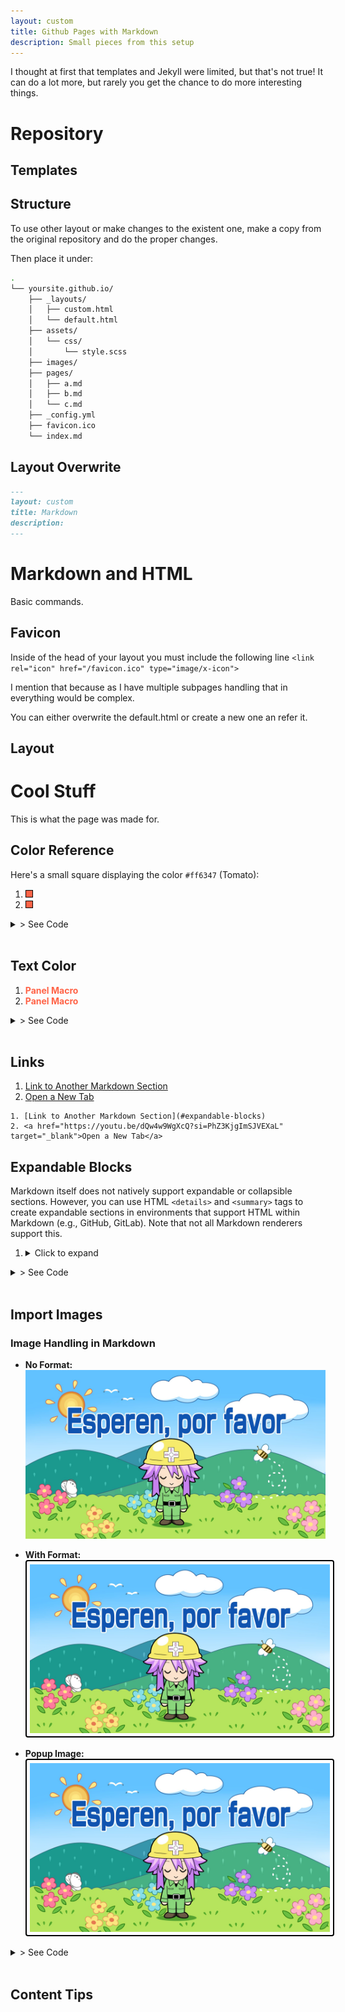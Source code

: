 ```yaml
---
layout: custom
title: Github Pages with Markdown
description: Small pieces from this setup
---
```


I thought at first that templates and Jekyll were limited, but that's not true! It can do a lot more, but rarely you get the chance to do more interesting things.


# Repository

## Templates

## Structure

To use other layout or make changes to the existent one, make a copy from the original repository and do the proper changes.

Then place it under:

```bash
.
└── yoursite.github.io/
    ├── _layouts/
    │   ├── custom.html
    │   └── default.html
    ├── assets/
    │   └── css/
    │       └── style.scss
    ├── images/
    ├── pages/
    │   ├── a.md
    │   ├── b.md
    │   └── c.md
    ├── _config.yml
    ├── favicon.ico
    └── index.md
```

## Layout Overwrite

```markdown
---
layout: custom
title: Markdown
description: 
---
```


# Markdown and HTML

Basic commands.

## Favicon

Inside of the head of your layout you must include the following line `<link rel="icon" href="/favicon.ico" type="image/x-icon">`

I mention that because as I have multiple subpages handling that in everything would be complex.

You can either overwrite the default.html or create a new one an refer it.

## Layout

# Cool Stuff

This is what the page was made for.

## Color Reference

Here's a small square displaying the color `#ff6347` (Tomato):

1. <div style="width: 10px; height: 10px; background-color: #ff6347; display: inline-block; border: 1px solid #000;"></div>
2. <div class="color-square" style="background-color: #ff6347;"></div>



<style>
.color-square {
    width: 10px;
    height: 10px;
    display: inline-block;
    border: 1px solid #000;
}
</style>

<details>
  <summary>> See Code</summary>

  </code></pre>
  1. <div style="width: 10px; height: 10px; background-color: #ff6347; display: inline-block; border: 1px solid #000;"></div>
  2. <div class="color-square" style="background-color: #ff6347;"></div>



  <style>
  .color-square {
      width: 10px;
      height: 10px;
      display: inline-block;
      border: 1px solid #000;
  }
  </style>
  </code></pre>
</details> <br>

## Text Color

1. <span style="color:#ff6347">**Panel Macro**</span>
2. <span class="highlight">Panel Macro</span>

<style>
.highlight {
  color: #ff6347; /* Example color (Tomato) */
  font-weight: bold; /* Example style (bold text) */
}
</style>

<details>
  <summary>> See Code</summary>

  ```html
  1. <span style="color:#ff6347">**Panel Macro**</span>
  2. <span class="highlight">Panel Macro</span>

      <style>
        .highlight {
          color: #ff6347; /* Example color (Tomato) */
          font-weight: bold; /* Example style (bold text) */
        }
      </style>
  ```
</details> <br>


## Links

1. [Link to Another Markdown Section](#expandable-blocks)
2. <a href="https://youtu.be/dQw4w9WgXcQ?si=PhZ3KjgImSJVEXaL" target="_blank">Open a New Tab</a>

```
1. [Link to Another Markdown Section](#expandable-blocks)
2. <a href="https://youtu.be/dQw4w9WgXcQ?si=PhZ3KjgImSJVEXaL" target="_blank">Open a New Tab</a>
```

## Expandable Blocks

Markdown itself does not natively support expandable or collapsible sections. However, you can use HTML `<details>` and `<summary>` tags to create expandable sections in environments that support HTML within Markdown (e.g., GitHub, GitLab). Note that not all Markdown renderers support this.

1.  <details>
    <summary>Click to expand</summary>
    <p>This is the content that will be hidden until clicked.</p>
  </details>


<details>
  <summary>> See Code</summary>

  ```html
  1.  <details>
    <summary>Click to expand</summary>
      <p>This is the content that will be hidden until clicked.</p>
    </details>
  ```
</details> <br>

## Import Images

### **Image Handling in Markdown**

- **No Format:**
  ![alt image](../images/neptunia-please-wait.png "Title")

- **With Format:**
  <img src="../images/neptunia-please-wait.png" alt="With Format" style="border: 2px solid #000; border-radius: 4px; padding: 5px;" />

- **Popup Image:**
  <img id="myImg" src="../images/neptunia-please-wait.png" alt="Popup Image" style="border: 2px solid #000; border-radius: 4px; padding: 5px;">
  

<details>
  <summary>> See Code </summary>

  ```
  # No Format:

  ![alt image](../images/neptunia-please-wait.png "Title")

  # With Format:

  <a href="page.html">
    <img src="../images/neptunia-please-wait.png" alt="Example Image" style="border: 2px solid #000; border-radius: 4px; padding: 5px;" />
  </a>

  # Popup Image

  <!-- Trigger/Open The Modal -->
  <img id="myImg" src="../images/neptunia-please-wait.png" alt="Example Image" style="border: 2px solid #000; border-radius: 4px; padding: 5px; max-width: 200px; cursor: pointer;">

  <style>
  .modal {
    display: none;
    position: fixed;
    z-index: 1;
    left: 0;
    top: 0;
    width: 100%;
    height: 100%;
    overflow: auto;
    background-color: rgba(0,0,0,0.9);
    display: flex;
    justify-content: center;
    align-items: center;
  }

  .modal-content {
    margin: auto;
    display: block;
    max-width: 90%;
    max-height: 80vh;
    border-radius: 4px;
  }

  .close {
    position: absolute;
    top: 20px;
    right: 35px;
    color: #fff;
    font-size: 40px;
    font-weight: bold;
    transition: 0.3s;
  }

  .close:hover,
  .close:focus {
    color: #bbb;
    text-decoration: none;
    cursor: pointer;
  }
  </style>

  <!-- The Modal -->
  <div id="myModal" class="modal">
    <span class="close">&times;</span>
    <img class="modal-content" id="img01">
  </div>

  <script>
  // Get the modal
  var modal = document.getElementById("myModal");

  // Get the image and insert it inside the modal
  var img = document.getElementById("myImg");
  var modalImg = document.getElementById("img01");

  img.onclick = function(){
    modal.style.display = "flex";
    modalImg.src = this.src;
  }

  // Get the <span> element that closes the modal
  var span = document.getElementsByClassName("close")[0];

  span.onclick = function() { 
    modal.style.display = "none";
  }

  // Close the modal when pressing the "Esc" key
  document.onkeydown = function(event) {
    if (event.key === "Escape") {
      modal.style.display = "none";
    }
  }
  </script>

  # Copy to Clipboard

  <button onclick="copyToClipboard()">Copy Text</button>
  <input type="text" value="This is the text to be copied" id="myInput">

  <script>
  function copyToClipboard() {
    var copyText = document.getElementById("myInput");
    copyText.select();
    document.execCommand("copy");
    alert("Copied the text: " + copyText.value);
  }
  </script>
  ```
</details> <br>




## Content Tips



<style>
  .modal {
    display: none; /* Initially hidden */
    position: fixed;
    z-index: 1;
    left: 0;
    top: 0;
    width: 100%;
    height: 100%;
    overflow: auto;
    background-color: rgba(0,0,0,0.9);
    justify-content: center;
    align-items: center;
  }

  .modal-content {
    margin: auto;
    display: block;
    max-width: 90%;
    max-height: 80vh;
    border-radius: 4px;
  }

  .close {
    position: absolute;
    top: 20px;
    right: 35px;
    color: #fff;
    font-size: 40px;
    font-weight: bold;
    transition: 0.3s;
  }

  .close:hover,
  .close:focus {
    color: #bbb;
    text-decoration: none;
    cursor: pointer;
  }
</style>

<!-- The Modal -->
<div id="myModal" class="modal">
  <span class="close">&times;</span>
  <img class="modal-content" id="img01">
</div>

<script>
  document.addEventListener('DOMContentLoaded', function () {
    // Get the modal
    var modal = document.getElementById("myModal");

    // Get the image and insert it inside the modal
    var img = document.getElementById("myImg");
    var modalImg = document.getElementById("img01");

    if (img) {
        img.onclick = function(){
            modal.style.display = "flex";
            modalImg.src = this.src;
        }
    }

    // Get the <span> element that closes the modal
    var span = document.getElementsByClassName("close")[0];

    span.onclick = function() { 
        modal.style.display = "none";
    }

    // Close the modal when pressing the "Esc" key
    document.onkeydown = function(event) {
        if (event.key === "Escape") {
            modal.style.display = "none";
        }
    }

    // Close modal when clicking outside the content
    window.onclick = function(event) {
        if (event.target == modal) {
            modal.style.display = "none";
        }
    }
  });
</script>
